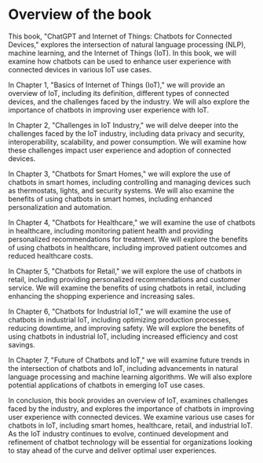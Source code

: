 Overview of the book
==================================

This book, "ChatGPT and Internet of Things: Chatbots for Connected Devices," explores the intersection of natural language processing (NLP), machine learning, and the Internet of Things (IoT). In this book, we will examine how chatbots can be used to enhance user experience with connected devices in various IoT use cases.

In Chapter 1, "Basics of Internet of Things (IoT)," we will provide an overview of IoT, including its definition, different types of connected devices, and the challenges faced by the industry. We will also explore the importance of chatbots in improving user experience with IoT.

In Chapter 2, "Challenges in IoT Industry," we will delve deeper into the challenges faced by the IoT industry, including data privacy and security, interoperability, scalability, and power consumption. We will examine how these challenges impact user experience and adoption of connected devices.

In Chapter 3, "Chatbots for Smart Homes," we will explore the use of chatbots in smart homes, including controlling and managing devices such as thermostats, lights, and security systems. We will also examine the benefits of using chatbots in smart homes, including enhanced personalization and automation.

In Chapter 4, "Chatbots for Healthcare," we will examine the use of chatbots in healthcare, including monitoring patient health and providing personalized recommendations for treatment. We will explore the benefits of using chatbots in healthcare, including improved patient outcomes and reduced healthcare costs.

In Chapter 5, "Chatbots for Retail," we will explore the use of chatbots in retail, including providing personalized recommendations and customer service. We will examine the benefits of using chatbots in retail, including enhancing the shopping experience and increasing sales.

In Chapter 6, "Chatbots for Industrial IoT," we will examine the use of chatbots in industrial IoT, including optimizing production processes, reducing downtime, and improving safety. We will explore the benefits of using chatbots in industrial IoT, including increased efficiency and cost savings.

In Chapter 7, "Future of Chatbots and IoT," we will examine future trends in the intersection of chatbots and IoT, including advancements in natural language processing and machine learning algorithms. We will also explore potential applications of chatbots in emerging IoT use cases.

In conclusion, this book provides an overview of IoT, examines challenges faced by the industry, and explores the importance of chatbots in improving user experience with connected devices. We examine various use cases for chatbots in IoT, including smart homes, healthcare, retail, and industrial IoT. As the IoT industry continues to evolve, continued development and refinement of chatbot technology will be essential for organizations looking to stay ahead of the curve and deliver optimal user experiences.
